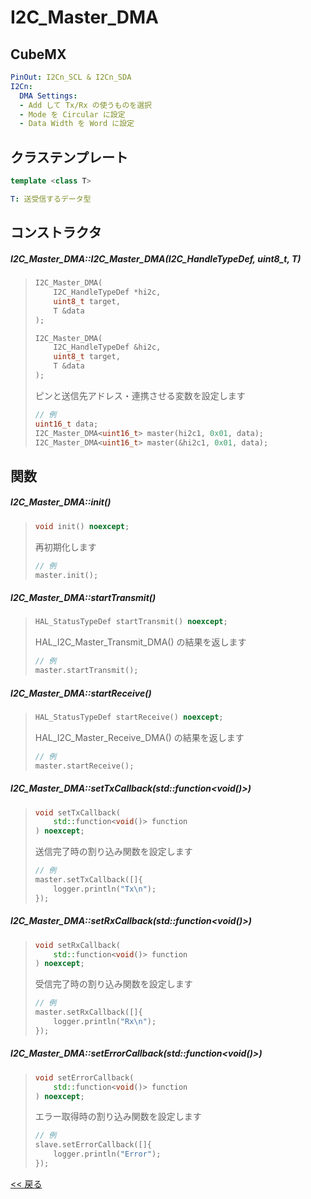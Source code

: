 # I2C_Master_DMA

## CubeMX
```yaml
PinOut: I2Cn_SCL & I2Cn_SDA
I2Cn:
  DMA Settings:
  - Add して Tx/Rx の使うものを選択
  - Mode を Circular に設定
  - Data Width を Word に設定
```

## クラステンプレート
```c++
template <class T>
```
```yaml
T: 送受信するデータ型
```

## コンストラクタ
##### I2C_Master_DMA::I2C_Master_DMA(I2C_HandleTypeDef, uint8_t, T)
> ```c++
> I2C_Master_DMA(
>     I2C_HandleTypeDef *hi2c,
>     uint8_t target,
>     T &data
> );
> 
> I2C_Master_DMA(
>     I2C_HandleTypeDef &hi2c,
>     uint8_t target,
>     T &data
> );
> ```
> ピンと送信先アドレス・連携させる変数を設定します  
> ```c++
> // 例
> uint16_t data;
> I2C_Master_DMA<uint16_t> master(hi2c1, 0x01, data);
> I2C_Master_DMA<uint16_t> master(&hi2c1, 0x01, data);
> ```

## 関数
##### I2C_Master_DMA::init()
> ```c++
> void init() noexcept;
> ```
> 再初期化します  
> ```c++
> // 例
> master.init();
> ```

##### I2C_Master_DMA::startTransmit()
> ```c++
> HAL_StatusTypeDef startTransmit() noexcept;
> ```
> HAL_I2C_Master_Transmit_DMA() の結果を返します  
> ```c++
> // 例
> master.startTransmit();
> ```

##### I2C_Master_DMA::startReceive()
> ```c++
> HAL_StatusTypeDef startReceive() noexcept;
> ```
> HAL_I2C_Master_Receive_DMA() の結果を返します  
> ```c++
> // 例
> master.startReceive();
> ```

##### I2C_Master_DMA::setTxCallback(std::function<void()>)
> ```c++
> void setTxCallback(
>     std::function<void()> function
> ) noexcept;
> ```
> 送信完了時の割り込み関数を設定します  
> ```c++
> // 例
> master.setTxCallback([]{
>     logger.println("Tx\n");
> });
> ```

##### I2C_Master_DMA::setRxCallback(std::function<void()>)
> ```c++
> void setRxCallback(
>     std::function<void()> function
> ) noexcept;
> ```
> 受信完了時の割り込み関数を設定します
> ```c++
> // 例
> master.setRxCallback([]{
>     logger.println("Rx\n");
> });
> ```

##### I2C_Master_DMA::setErrorCallback(std::function<void()>)
> ```c++
> void setErrorCallback(
>     std::function<void()> function
> ) noexcept;
> ```
> エラー取得時の割り込み関数を設定します
> ```c++
> // 例
> slave.setErrorCallback([]{
>     logger.println("Error");
> });
> ```

[<< 戻る](../INDEX.md)